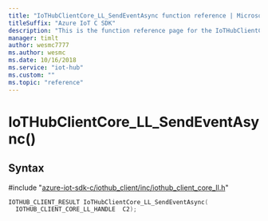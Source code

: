```yaml
---                             
title: "IoTHubClientCore_LL_SendEventAsync function reference | Microsoft Docs" 
titleSuffix: "Azure IoT C SDK"            
description: "This is the function reference page for the IoTHubClientCore_LL_SendEventAsync() function in the Azure IoT C SDK. This SDK is used with Azure IoT Hub and Azure IoT Hub Device Provisioning Service"            
manager: timlt                 
author: wesmc7777              
ms.author: wesmc               
ms.date: 10/16/2018                    
ms.service: "iot-hub"             
ms.custom: ""                
ms.topic: "reference"        
---                            
```


# IoTHubClientCore_LL_SendEventAsync()

## Syntax

\#include "[azure-iot-sdk-c/iothub_client/inc/iothub_client_core_ll.h](../iothub-client-core-ll-h.md)"  
```C
IOTHUB_CLIENT_RESULT IoTHubClientCore_LL_SendEventAsync(
  IOTHUB_CLIENT_CORE_LL_HANDLE  C2);
```

